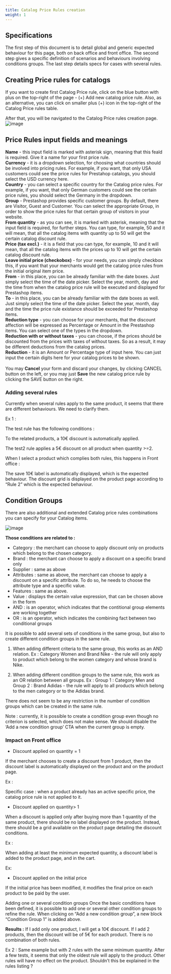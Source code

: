```yaml
---
title: Catalog Price Rules creation
weight: 1
---
```

## Specifications

The first step of this document is to detail global and generic expected behaviour for this page, both on back office and front office. The second step gives a specific definition of scenarios and behaviours involving conditions groups. The last step details specs for cases with several rules.

## Creating Price rules for catalogs

If you want to create first Catalog Price rule, click on the blue button with plus on the top-right of the page - (+) Add new catalog price rule. Also, as an alternative, you can click on smaller plus (+) icon in the top-right of the Catalog Price rules table.

After that, you will be navigated to the Catalog Price rules creation page.
![image](https://user-images.githubusercontent.com/29095235/136797959-3a97e049-00a4-42f5-97b2-af1c6d152a80.png)

## Price Rules input fields and meanings

 **Name** - this input field is marked with asterisk sign, meaning that this feald is required. Give it a name for your first price rule.<br>
 **Currency** - it is a dropdown selection, for choosing what countries should be involved into pricing rules. For example, if you want, that only USA customers could see the price rules for Prestahop catalogs, you should select the USD currency here.<br>
 **Country** - you can select a specific country for the Catalog price rules. For example, if you want, that only German customers could see the certain price rules, you should select the Germany in the dropdown.<br>
**Group** - Prestashop provides specific customer groups. By default, there are Visitor, Guest and Customer. You can select the appropriate Group, in order to show the price rules for that certain group of visitors in your website.<br>
**From quantity** - as you can see, it is marked with asterisk, meaning that the input field is required, for further steps. You can type, for example, 50 and it will mean, that all the catalog items with quantity up to 50 will get the certain catalog discount rule.<br>
**Price (tax excl.)** - it is a field that you can type, for example, 10 and it will mean, that all the catalog items with the prices up to 10 will get the certain catalog discount rule.<br>
**Leave initial price (checkobox)** - for your needs, you can simply checkbox this, if you want that your merchants would get the catalog price rules from the initial original item price.<br>
**From** - in this place, you can be already familiar with the date boxes. Just simply select the time of the date picker. Select the year, month, day and the time from when the catalog price rule will be executed and displayed for Prestashop items.<br>
**To** - in this place, you can be already familiar with the date boxes as well. Just simply select the time of the date picker. Select the year, month, day and the time the price rule existance should be exceeded for Prestashop items.<br>
**Reduction type** - you can choose for your merchants, that the discount affection will be expressed as Percentage or Amount in the Prestashop items. You can select one of the types in the dropdown.<br>
**Reduction with or without taxes** - you can choose, if the prices should be discounted from the prices with taxes of without taxes. So as a result, it may be different deductions from the catalog prices.<br>
**Reduction** - it is an Amount or Percentage type of input here. You can just input the certain digits here for your catalog prices to be shown.<br><br>
You may **Cancel** your form and discard your changes, by clicking CANCEL button on the left, or you may just **Save** the new catalog price rule by clicking the SAVE button on the right.

### Adding several rules

Currently when several rules apply to the same product, it seems that there are different behaviours. We need to clarify them.

Ex 1 :

The test rule has the following conditions :

To the related products, a 10€ discount is automatically applied.

The test2 rule applies a 5€ discount on all product when quantity &gt;=2.

When I select a product which complies both rules, this happens in Front office :

The save 10€ label is automatically displayed, which is the expected behaviour. The discount grid is displayed on the product page according to “Rule 2” which is the expected behaviour.

## Condition Groups
There are also additional and extended Catalog price rules combinations you can specify for your Catalog items.

![image](https://user-images.githubusercontent.com/29095235/137093734-0d8a07b4-2531-43cc-9b38-1bacda2fc2c1.png)

**Those conditions are related to :**
- Category : the merchant can choose to apply discount only on products which belong to the chosen category. 
- Brand : the merchant can choose to apply a discount on a specific brand only 
- Supplier : same as above 
- Attributes : same as above, the merchant can choose to apply a discount on a specific attribute. To do so, he needs to choose the attribute type and a specific value. 
- Features : same as above.
- Value : displays the certain value expression, that can be chosen above in the form
- AND : is an operator, which indicates that the contitional group elements are working together
- OR : is an operator, which indicates the combining fact between two conditional groups

It is possible to add several sets of conditions in the same group, but also to create different condition groups in the same rule.

1) When adding different criteria to the same group, this works as an AND relation. 
Ex : Category Women and Brand Nike - the rule will only apply to product which belong to the women category and whose brand is Nike.

2) When adding different condition groups to the same rule, this work as an OR relation between all groups. 
Ex : Group 1 : Category Men and Group 2 : Brand Adidas - the rule will apply to all products which belong to the men category or to the Adidas brand.

There does not seem to be any restriction in the number of condition groups which can be created in the same rule.

Note : currently, it is possible to create a condition group even though no criterion is selected, which does not make sense. We should disable the ‘Add a new condition group’ CTA when the current group is empty.

### Impact on Front office

- Discount applied on quantity = 1

If the merchant chooses to create a discount from 1 product, then the discount label is automatically displayed on the product and on the product page.

Ex :

Specific case : when a product already has an active specific price, the catalog price rule is not applied to it.

- Discount applied on quantity> 1

When a discount is applied only after buying more than 1 quantity of the same product, there should be no label displayed on the product. Instead, there should be a grid available on the product page detailing the discount conditions.

Ex :

When adding at least the minimum expected quantity, a discount label is added to the product page, and in the cart.

Ex:

- Discount applied on the initial price

If the initial price has been modified, it modifies the final price on each product to be paid by the user.

Adding one or several condition groups Once the basic conditions have been defined, it is possible to add one or several other condition groups to refine the rule. When clicking on “Add a new condition group”, a new block “Condition Group 1” is added above.


**Results :** If I add only one product, I will get a 10€ discount. If I add 2 products, then the discount will be of 5€ for each product. There is no combination of both rules.

Ex 2 : Same example but with 2 rules with the same minimum quantity. After a few tests, it seems that only the oldest rule will apply to the product. Other rules will have no effect on the product. Shouldn’t this be explained in the rules listing ?
